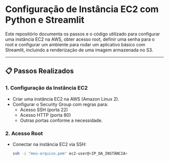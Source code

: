 # Configuração de Instância EC2 com Python e Streamlit  

Este repositório documenta os passos e o código utilizado para configurar uma instância EC2 na AWS, obter acesso root, definir uma senha para o root e configurar um ambiente para rodar um aplicativo básico com Streamlit, incluindo a renderização de uma imagem armazenada no S3.

---

## 📋 Passos Realizados  

### 1. **Configuração da Instância EC2**
- Criar uma instância EC2 na AWS (Amazon Linux 2).
- Configurar o Security Group com regras para:
  - Acesso SSH (porta 22)
  - Acesso HTTP (porta 80)
  - Outras portas conforme a necessidade.

### 2. **Acesso Root**  
- Conectar na instância EC2 via SSH:  
  ```bash
  ssh -i "meu-arquivo.pem" ec2-user@<IP_DA_INSTÂNCIA>
